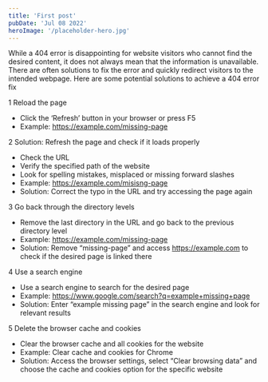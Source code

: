```yaml
---
title: 'First post'
pubDate: 'Jul 08 2022'
heroImage: '/placeholder-hero.jpg'
---
```


While a 404 error is disappointing for website visitors who cannot find the desired content, it does not always mean that the information is unavailable. There are often solutions to fix the error and quickly redirect visitors to the intended webpage. Here are some potential solutions to achieve a 404 error fix

1 Reload the page

-   Click the ‘Refresh’ button in your browser or press F5
-   Example: https://example.com/missing-page

2 Solution: Refresh the page and check if it loads properly

-   Check the URL
-   Verify the specified path of the website
-   Look for spelling mistakes, misplaced or missing forward slashes
-   Example: https://example.com/misisng-page
-   Solution: Correct the typo in the URL and try accessing the page again

3 Go back through the directory levels

-   Remove the last directory in the URL and go back to the previous directory level
-   Example: https://example.com/missing-page
-   Solution: Remove “missing-page” and access https://example.com to check if the desired page is linked there

4 Use a search engine

-   Use a search engine to search for the desired page
-   Example: https://www.google.com/search?q=example+missing+page
-   Solution: Enter “example missing page” in the search engine and look for relevant results

5 Delete the browser cache and cookies

-   Clear the browser cache and all cookies for the website
-   Example: Clear cache and cookies for Chrome
-   Solution: Access the browser settings, select “Clear browsing data” and choose the cache and cookies option for the specific website
